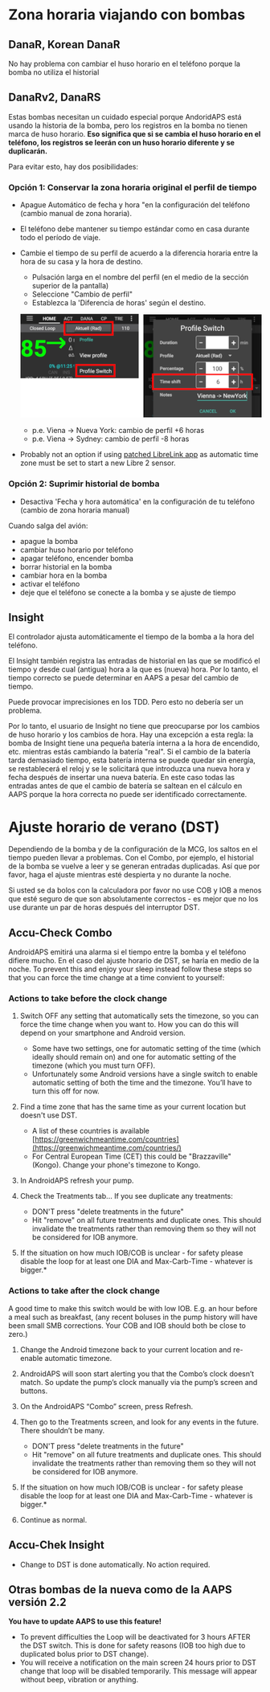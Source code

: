 # Zona horaria viajando con bombas

## DanaR, Korean DanaR

No hay problema con cambiar el huso horario en el teléfono porque la bomba no utiliza el historial

## DanaRv2, DanaRS

Estas bombas necesitan un cuidado especial porque AndoridAPS está usando la historia de la bomba, pero los registros en la bomba no tienen marca de huso horario. **Eso significa que si se cambia el huso horario en el teléfono, los registros se leerán con un huso horario diferente y se duplicarán.**

Para evitar esto, hay dos posibilidades:

### Opción 1: Conservar la zona horaria original el perfil de tiempo

* Apague Automático de fecha y hora "en la configuración del teléfono (cambio manual de zona horaria).
* El teléfono debe mantener su tiempo estándar como en casa durante todo el período de viaje.
* Cambie el tiempo de su perfil de acuerdo a la diferencia horaria entre la hora de su casa y la hora de destino.
   
   * Pulsación larga en el nombre del perfil (en el medio de la sección superior de la pantalla)
   * Seleccione "Cambio de perfil"
   * Establezca la 'Diferencia de horas' según el destino.
   
   ![Cambio de perfil con cambio de tiempo](../images/ProfileSwitchTimeShift2.png)
   
   * p.e. Viena -> Nueva York: cambio de perfil +6 horas
   * p.e. Viena -> Sydney: cambio de perfil -8 horas
* Probably not an option if using [patched LibreLink app](../Hardware/Libre2#time-zone-travelling) as automatic time zone must be set to start a new Libre 2 sensor.

### Opción 2: Suprimir historial de bomba

* Desactiva 'Fecha y hora automática' en la configuración de tu teléfono (cambio de zona horaria manual)

Cuando salga del avión:

* apague la bomba
* cambiar huso horario por teléfono
* apagar teléfono, encender bomba
* borrar historial en la bomba
* cambiar hora en la bomba
* activar el teléfono
* deje que el teléfono se conecte a la bomba y se ajuste de tiempo

## Insight

El controlador ajusta automáticamente el tiempo de la bomba a la hora del teléfono.

El Insight también registra las entradas de historial en las que se modificó el tiempo y desde cual (antigua) hora a la que es (nueva) hora. Por lo tanto, el tiempo correcto se puede determinar en AAPS a pesar del cambio de tiempo.

Puede provocar imprecisiones en los TDD. Pero esto no debería ser un problema.

Por lo tanto, el usuario de Insight no tiene que preocuparse por los cambios de huso horario y los cambios de hora. Hay una excepción a esta regla: la bomba de Insight tiene una pequeña batería interna a la hora de encendido, etc. mientras estás cambiando la batería "real". Si el cambio de la batería tarda demasiado tiempo, esta batería interna se puede quedar sin energía, se restablecerá el reloj y se le solicitará que introduzca una nueva hora y fecha después de insertar una nueva batería. En este caso todas las entradas antes de que el cambio de batería se saltean en el cálculo en AAPS porque la hora correcta no puede ser identificado correctamente.

# Ajuste horario de verano (DST)

Dependiendo de la bomba y de la configuración de la MCG, los saltos en el tiempo pueden llevar a problemas. Con el Combo, por ejemplo, el historial de la bomba se vuelve a leer y se generan entradas duplicadas. Así que por favor, haga el ajuste mientras esté despierta y no durante la noche.

Si usted se da bolos con la calculadora por favor no use COB y IOB a menos que esté seguro de que son absolutamente correctos - es mejor que no los use durante un par de horas después del interruptor DST.

## Accu-Check Combo

AndroidAPS emitirá una alarma si el tiempo entre la bomba y el teléfono difiere mucho. En el caso del ajuste horario de DST, se haría en medio de la noche. To prevent this and enjoy your sleep instead follow these steps so that you can force the time change at a time convient to yourself:

### Actions to take before the clock change

1. Switch OFF any setting that automatically sets the timezone, so you can force the time change when you want to. How you can do this will depend on your smartphone and Android version.
   
   * Some have two settings, one for automatic setting of the time (which ideally should remain on) and one for automatic setting of the timezone (which you must turn OFF).
   * Unfortunately some Android versions have a single switch to enable automatic setting of both the time and the timezone. You’ll have to turn this off for now.

2. Find a time zone that has the same time as your current location but doesn't use DST.
   
   * A list of these countries is available [https://greenwichmeantime.com/countries](https://greenwichmeantime.com/countries/)
   * For Central European Time (CET) this could be "Brazzaville" (Kongo). Change your phone's timezone to Kongo.

3. In AndroidAPS refresh your pump.

4. Check the Treatments tab... If you see duplicate any treatments:
   
   * DON'T press "delete treatments in the future"
   * Hit "remove" on all future treatments and duplicate ones. This should invalidate the treatments rather than removing them so they will not be considered for IOB anymore.

5. If the situation on how much IOB/COB is unclear - for safety please disable the loop for at least one DIA and Max-Carb-Time - whatever is bigger.*

### Actions to take after the clock change

A good time to make this switch would be with low IOB. E.g. an hour before a meal such as breakfast, (any recent boluses in the pump history will have been small SMB corrections. Your COB and IOB should both be close to zero.)

1. Change the Android timezone back to your current location and re-enable automatic timezone.
2. AndroidAPS will soon start alerting you that the Combo’s clock doesn’t match. So update the pump’s clock manually via the pump’s screen and buttons.
3. On the AndroidAPS “Combo” screen, press Refresh.
4. Then go to the Treatments screen, and look for any events in the future. There shouldn’t be many.
   
   * DON'T press "delete treatments in the future"
   * Hit "remove" on all future treatments and duplicate ones. This should invalidate the treatments rather than removing them so they will not be considered for IOB anymore.

5. If the situation on how much IOB/COB is unclear - for safety please disable the loop for at least one DIA and Max-Carb-Time - whatever is bigger.*

6. Continue as normal.

## Accu-Chek Insight

* Change to DST is done automatically. No action required.

## Otras bombas de la nueva como de la AAPS versión 2.2

**You have to update AAPS to use this feature!**

* To prevent difficulties the Loop will be deactivated for 3 hours AFTER the DST switch. This is done for safety reasons (IOB too high due to duplicated bolus prior to DST change).
* You will receive a notification on the main screen 24 hours prior to DST change that loop will be disabled temporarily. This message will appear without beep, vibration or anything.
